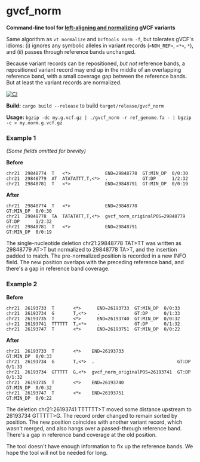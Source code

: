 # gvcf_norm

**Command-line tool for [left-aligning and normalizing](https://genome.sph.umich.edu/wiki/Variant_Normalization#Algorithm_for_Normalization) gVCF variants**

Same algorithm as `vt normalize` and `bcftools norm -f`, but tolerates gVCF's idioms: (i) ignores any symbolic alleles in variant records (`<NON_REF>`, `<*>`, `*`), and (ii) passes through reference bands unchanged.

Because variant records can be repositioned, *but not* reference bands, a repositioned variant record may end up in the middle of an overlapping reference band, with a small coverage gap between the reference bands. But at least the variant records are normalized.

[![CI](https://github.com/mlin/gvcf_norm/actions/workflows/build.yml/badge.svg?branch=main)](https://github.com/mlin/gvcf_norm/actions/workflows/build.yml)

**Build:** `cargo build --release` to build `target/release/gvcf_norm`

**Usage:** `bgzip -dc my.g.vcf.gz | ./gvcf_norm -r ref_genome.fa - | bgzip -c > my.norm.g.vcf.gz`

### Example 1

*(Some fields omitted for brevity)*

**Before**

```
chr21  29848774  T   <*>             END=29848778  GT:MIN_DP  0/0:30
chr21  29848779  AT  ATATATTT,T,<*>  .             GT:DP      1/2:32
chr21  29848781  T   <*>             END=29848791  GT:MIN_DP  0/0:19
```

**After**

```
chr21  29848774  T   <*>             END=29848778                    GT:MIN_DP  0/0:30
chr21  29848778  TA  TATATATT,T,<*>  gvcf_norm_originalPOS=29848779  GT:DP      1/2:32
chr21  29848781  T   <*>             END=29848791                    GT:MIN_DP  0/0:19
```

The single-nucleotide deletion chr21:29848778 TAT>TT was written as 29848779 AT>T but normalized to 29848778 TA>T, and the insertion padded to match. The pre-normalized position is recorded in a new INFO field. The new position overlaps with the preceding reference band, and there's a gap in reference band coverage.

### Example 2

**Before**

```
chr21  26193733  T       <*>      END=26193733  GT:MIN_DP  0/0:33
chr21  26193734  G       T,<*>    .             GT:DP      0/1:33
chr21  26193735  T       <*>      END=26193740  GT:MIN_DP  0/0:32
chr21  26193741  TTTTTT  T,<*>    .             GT:DP      0/1:32
chr21  26193747  T       <*>      END=26193751  GT:MIN_DP  0/0:22
```

**After**

```
chr21  26193733  T       <*>    END=26193733                    GT:MIN_DP  0/0:33
chr21  26193734  G       T,<*>  .                               GT:DP      0/1:33
chr21  26193734  GTTTTT  G,<*>  gvcf_norm_originalPOS=26193741  GT:DP      0/1:32
chr21  26193735  T       <*>    END=26193740                    GT:MIN_DP  0/0:32
chr21  26193747  T       <*>    END=26193751                    GT:MIN_DP  0/0:22
```

The deletion chr21:26193741 TTTTTT>T moved some distance upstream to 26193734 GTTTTT>G. The record order changed to remain sorted by position. The new position coincides with another variant record, which wasn't merged, and also hangs over a passed-through reference band. There's a gap in reference band coverage at the old position.

The tool doesn't have enough information to fix up the reference bands. We hope the tool will not be needed for long.
